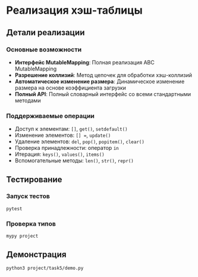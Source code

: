 # Реализация хэш-таблицы

## Детали реализации

### Основные возможности

- **Интерфейс MutableMapping**: Полная реализация ABC MutableMapping
- **Разрешение коллизий**: Метод цепочек для обработки хэш-коллизий
- **Автоматическое изменение размера**: Динамическое изменение размера на основе коэффициента загрузки
- **Полный API**: Полный словарный интерфейс со всеми стандартными методами

### Поддерживаемые операции

- Доступ к элементам: `[]`, `get()`, `setdefault()`
- Изменение элементов: `[] =`, `update()`
- Удаление элементов: `del`, `pop()`, `popitem()`, `clear()`
- Проверка принадлежности: оператор `in`
- Итерация: `keys()`, `values()`, `items()`
- Вспомогательные методы: `len()`, `str()`, `repr()`

## Тестирование

### Запуск тестов

```
pytest
```

### Проверка типов

```
mypy project
```

## Демонстрация

```
python3 project/task5/demo.py
```